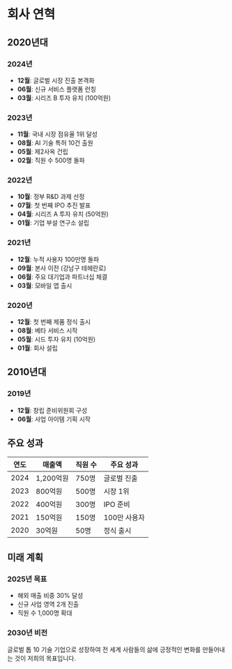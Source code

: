 # 회사 연혁

## 2020년대

### 2024년
- **12월**: 글로벌 시장 진출 본격화
- **06월**: 신규 서비스 플랫폼 런칭
- **03월**: 시리즈 B 투자 유치 (100억원)

### 2023년  
- **11월**: 국내 시장 점유율 1위 달성
- **08월**: AI 기술 특허 10건 출원
- **05월**: 제2사옥 건립
- **02월**: 직원 수 500명 돌파

### 2022년
- **10월**: 정부 R&D 과제 선정
- **07월**: 첫 번째 IPO 추진 발표
- **04월**: 시리즈 A 투자 유치 (50억원)
- **01월**: 기업 부설 연구소 설립

### 2021년
- **12월**: 누적 사용자 100만명 돌파
- **09월**: 본사 이전 (강남구 테헤란로)
- **06월**: 주요 대기업과 파트너십 체결
- **03월**: 모바일 앱 출시

### 2020년
- **12월**: 첫 번째 제품 정식 출시
- **08월**: 베타 서비스 시작
- **05월**: 시드 투자 유치 (10억원)
- **01월**: 회사 설립

## 2010년대

### 2019년
- **12월**: 창립 준비위원회 구성
- **06월**: 사업 아이템 기획 시작

## 주요 성과

| 연도 | 매출액 | 직원 수 | 주요 성과 |
|------|--------|---------|-----------|
| 2024 | 1,200억원 | 750명 | 글로벌 진출 |
| 2023 | 800억원 | 500명 | 시장 1위 |
| 2022 | 400억원 | 300명 | IPO 준비 |
| 2021 | 150억원 | 150명 | 100만 사용자 |
| 2020 | 30억원 | 50명 | 정식 출시 |

## 미래 계획

### 2025년 목표
- 해외 매출 비중 30% 달성
- 신규 사업 영역 2개 진출
- 직원 수 1,000명 확대

### 2030년 비전
글로벌 톱 10 기술 기업으로 성장하여 전 세계 사람들의 삶에 긍정적인 변화를 만들어내는 것이 저희의 목표입니다.
